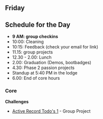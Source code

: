 ## Friday

## Schedule for the Day
- **9 AM: group checkins**
- 10:00: Cleaning
- 10:15: Feedback (check your email for link)
- 11.15: group projects
- 12.30 - 2.00: Lunch
- 2.00: Graduation (Demos, bootbadges)
- 4.30: Phase 2 passion projects
- Standup at 5:40 PM in the lodge
- 6.00: End of core hours

### Core

**Challenges**

- [Active Record Todo's 1](../../../../active-record-todos-challenge) - Group Project
